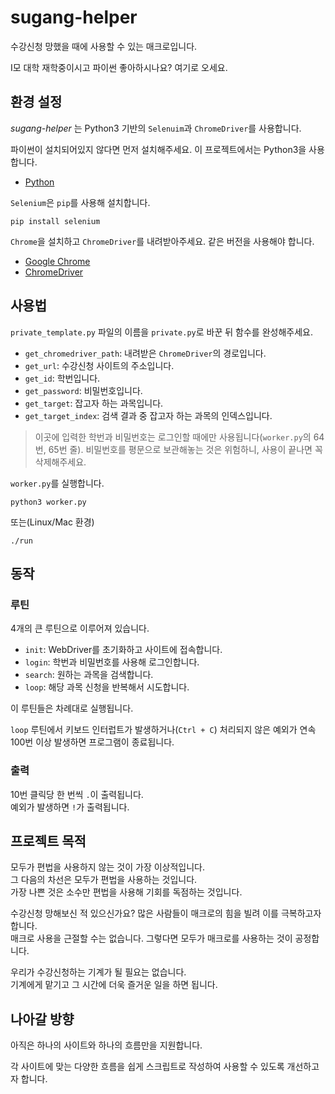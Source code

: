 # sugang-helper

수강신청 망했을 때에 사용할 수 있는 매크로입니다.

I모 대학 재학중이시고 파이썬 좋아하시나요? 여기로 오세요.


## 환경 설정

*sugang-helper* 는 Python3 기반의 `Selenuim`과 `ChromeDriver`를 사용합니다.

파이썬이 설치되어있지 않다면 먼저 설치해주세요. 이 프로젝트에서는 Python3을 사용합니다.

- [Python](https://www.python.org/downloads/)

`Selenium`은 `pip`를 사용해 설치합니다.

~~~
pip install selenium
~~~

`Chrome`을 설치하고 `ChromeDriver`를 내려받아주세요. 같은 버전을 사용해야 합니다.

- [Google Chrome](https://www.google.com/intl/ko/chrome/)
- [ChromeDriver](https://chromedriver.chromium.org/downloads)


## 사용법

`private_template.py` 파일의 이름을 `private.py`로 바꾼 뒤 함수를 완성해주세요.

- `get_chromedriver_path`: 내려받은 `ChromeDriver`의 경로입니다.
- `get_url`: 수강신청 사이트의 주소입니다.
- `get_id`: 학번입니다.
- `get_password`: 비밀번호입니다.
- `get_target`: 잡고자 하는 과목입니다.
- `get_target_index`: 검색 결과 중 잡고자 하는 과목의 인덱스입니다.

> 이곳에 입력한 학번과 비밀번호는 로그인할 때에만 사용됩니다(`worker.py`의 64번, 65번 줄).
비밀번호를 평문으로 보관해놓는 것은 위험하니, 사용이 끝나면 꼭 삭제해주세요.

`worker.py`를 실행합니다.

~~~
python3 worker.py
~~~

또는(Linux/Mac 환경)

~~~
./run
~~~


## 동작

### 루틴

4개의 큰 루틴으로 이루어져 있습니다.

- `init`: WebDriver를 초기화하고 사이트에 접속합니다.
- `login`: 학번과 비밀번호를 사용해 로그인합니다.
- `search`: 원하는 과목을 검색합니다.
- `loop`: 해당 과목 신청을 반복해서 시도합니다.

이 루틴들은 차례대로 실행됩니다.

`loop` 루틴에서 키보드 인터럽트가 발생하거나(`Ctrl + C`) 처리되지 않은 예외가 연속 100번 이상 발생하면 프로그램이 종료됩니다.

### 출력

10번 클릭당 한 번씩 `.`이 출력됩니다.    
예외가 발생하면 `!`가 출력됩니다.


## 프로젝트 목적

모두가 편법을 사용하지 않는 것이 가장 이상적입니다.    
그 다음의 차선은 모두가 편법을 사용하는 것입니다.    
가장 나쁜 것은 소수만 편법을 사용해 기회를 독점하는 것입니다.

수강신청 망해보신 적 있으신가요? 많은 사람들이 매크로의 힘을 빌려 이를 극복하고자 합니다.    
매크로 사용을 근절할 수는 없습니다. 그렇다면 모두가 매크로를 사용하는 것이 공정합니다.  

우리가 수강신청하는 기계가 될 필요는 없습니다.    
기계에게 맡기고 그 시간에 더욱 즐거운 일을 하면 됩니다.


## 나아갈 방향

아직은 하나의 사이트와 하나의 흐름만을 지원합니다.

각 사이트에 맞는 다양한 흐름을 쉽게 스크립트로 작성하여 사용할 수 있도록 개선하고자 합니다.
